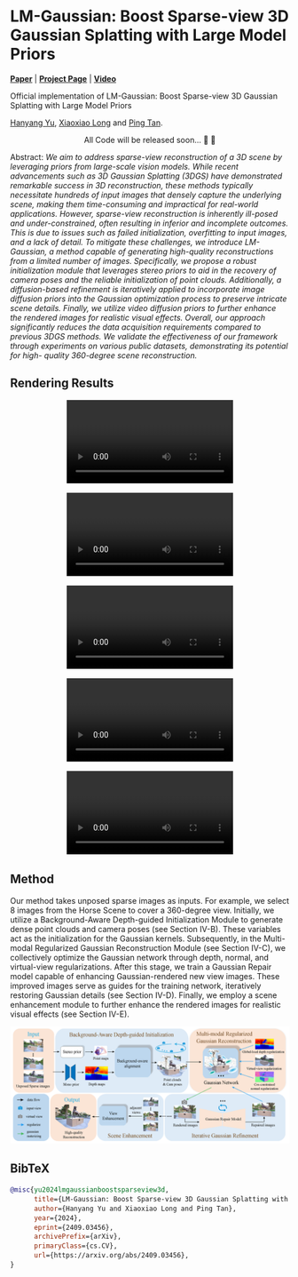 # LM-Gaussian: Boost Sparse-view 3D Gaussian Splatting with Large Model Priors
[**Paper**](https://arxiv.org/abs/2409.03456) | [**Project Page**](https://hanyangyu1021.github.io/lm-gaussian.github.io/) | [**Video**](https://www.youtube.com/watch?v=ic4luAY_Hvk)

Official implementation of LM-Gaussian: Boost Sparse-view 3D Gaussian Splatting with Large Model Priors

[Hanyang Yu](https://hanyangyu1021.github.io/), [Xiaoxiao Long](https://www.xxlong.site/) and [Ping Tan](https://ece.hkust.edu.hk/pingtan).


<p align="center"> All Code will be released soon...  🔨 🚧 </p>

Abstract: *We aim to address sparse-view reconstruction of a 3D scene by leveraging priors from large-scale vision models. While recent advancements such as 3D Gaussian Splatting (3DGS) have demonstrated remarkable success in 3D reconstruction, these methods typically necessitate hundreds of input images that densely capture the underlying scene, making them time-consuming and impractical for real-world applications. However, sparse-view reconstruction is inherently ill-posed and under-constrained, often resulting in inferior and incomplete outcomes. This is due to issues such as failed initialization, overfitting to input images, and a lack of detail. To mitigate these challenges, we introduce LM-Gaussian, a method capable of generating high-quality reconstructions from a limited number of images. Specifically, we propose a robust initialization module that leverages stereo priors to aid in the recovery of camera poses and the reliable initialization of point clouds. Additionally, a diffusion-based refinement is iteratively applied to incorporate image diffusion priors into the Gaussian optimization process to preserve intricate scene details. Finally, we utilize video diffusion priors to further enhance the rendered images for realistic visual effects. Overall, our approach significantly reduces the data acquisition requirements compared to previous 3DGS methods. We validate the effectiveness of our framework through experiments on various public datasets, demonstrating its potential for high- quality 360-degree scene reconstruction.*


## Rendering Results
<p align="center">
    <video controls>
        <source src="assets/barn3.mp4" type="video/mp4">
    </video>
</p>

<p align="center">
    <video controls>
        <source src="assets/horse3.mp4" type="video/mp4">
    </video>
</p>

<p align="center">
    <video controls>
        <source src="assets/family3.mp4" type="video/mp4">
    </video>
</p>

<p align="center">
    <video controls>
        <source src="assets/garden3.mp4" type="video/mp4">
    </video>
</p>

<p align="center">
    <video controls>
        <source src="assets/trunk3.mp4" type="video/mp4">
    </video>
</p>



## Method

Our method takes unposed sparse images as inputs. For example, we select 8 images from the Horse Scene to cover a 360-degree view. Initially, we utilize a Background-Aware Depth-guided Initialization Module to generate dense point clouds and camera poses (see Section IV-B). These variables act as the initialization for the Gaussian kernels. Subsequently, in the Multi-modal Regularized Gaussian Reconstruction Module (see Section IV-C), we collectively optimize the Gaussian network through depth, normal, and virtual-view regularizations. After this stage, we train a Gaussian Repair model capable of enhancing Gaussian-rendered new view images. These improved images serve as guides for the training network, iteratively restoring Gaussian details (see Section IV-D). Finally, we employ a scene enhancement module to further enhance the rendered images for realistic visual effects (see Section IV-E).
<p align="center">
    <img src="assets/overall.png">
</p>






## BibTeX

```bibtex
@misc{yu2024lmgaussianboostsparseview3d,
      title={LM-Gaussian: Boost Sparse-view 3D Gaussian Splatting with Large Model Priors}, 
      author={Hanyang Yu and Xiaoxiao Long and Ping Tan},
      year={2024},
      eprint={2409.03456},
      archivePrefix={arXiv},
      primaryClass={cs.CV},
      url={https://arxiv.org/abs/2409.03456}, 
}
```

